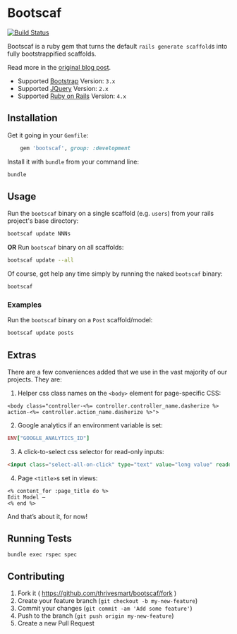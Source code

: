 # Bootscaf

[![Build Status](https://travis-ci.org/thrivesmart/bootscaf.svg)](https://travis-ci.org/thrivesmart/bootscaf)

Bootscaf is a ruby gem that turns the default `rails generate scaffold`s into fully bootstrappified scaffolds.

Read more in the [original blog post](https://medium.com/@thrivesmart/bootscaf-easily-sexify-your-rails-scaffolds-to-use-bootstrap-d30c09d8649d).

* Supported [Bootstrap](http://getbootstrap.com/) Version: `3.x`
* Supported [JQuery](http://jquery.com/) Version: `2.x`
* Supported [Ruby on Rails](http://rubyonrails.org/) Version: `4.x`

## Installation

Get it going in your `Gemfile`:

```ruby
    gem 'bootscaf', group: :development
```

Install it with `bundle` from your command line:

```sh
bundle
```

## Usage

Run the `bootscaf` binary on a single scaffold (e.g. `users`) from your rails project's base directory: 

```sh
bootscaf update NNNs
```

__OR__ Run `bootscaf` binary on all scaffolds:


```sh
bootscaf update --all
```

Of course, get help any time simply by running the naked `bootscaf` binary:

```sh
bootscaf
```

### Examples

Run the `bootscaf` binary on a `Post` scaffold/model: 

```sh
bootscaf update posts
```

## Extras

There are a few conveniences added that we use in the vast majority of our projects. They are:

1) Helper css class names on the `<body>` element for page-specific CSS: 

```erb
<body class="controller-<%= controller.controller_name.dasherize %> action-<%= controller.action_name.dasherize %>">
```

2) Google analytics if an environment variable is set:

```ruby
ENV["GOOGLE_ANALYTICS_ID"]
```

3) A click-to-select css selector for read-only inputs:

```html
<input class="select-all-on-click" type="text" value="long value" readonly>
```

4) Page `<title>`s set in views:

```erb
<% content_for :page_title do %>
Edit Model — 
<% end %>
```

And that’s about it, for now!

## Running Tests

`bundle exec rspec spec`

## Contributing

1. Fork it ( https://github.com/thrivesmart/bootscaf/fork )
2. Create your feature branch (`git checkout -b my-new-feature`)
3. Commit your changes (`git commit -am 'Add some feature'`)
4. Push to the branch (`git push origin my-new-feature`)
5. Create a new Pull Request
